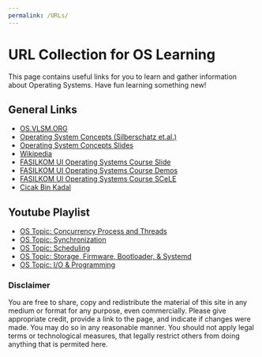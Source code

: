 ```yaml
---
permalink: /URLs/
---
```


# URL Collection for OS Learning

This page contains useful links for you to learn and gather information about Operating Systems. Have fun learning something new!

## General Links

* [OS.VLSM.ORG](https://os.vlsm.org/)
* [Operating System Concepts (Silberschatz et.al.)](http://os-book.com/)
* [Operating System Concepts Slides](http://codex.cs.yale.edu/avi/os-book/OS10/slide-dir/)
* [Wikipedia](https://en.wikipedia.org/)
* [FASILKOM UI Operating Systems Course Slide](https://github.com/UI-FASILKOM-OS/SistemOperasi/tree/master/Slides/)
* [FASILKOM UI Operating Systems Course Demos](https://github.com/UI-FASILKOM-OS/SistemOperasi/tree/master/Demos/)
* [FASILKOM UI Operating Systems Course SCeLE](https://scele.cs.ui.ac.id/course/view.php?id=822)
* [Cicak Bin Kadal](../)

## Youtube Playlist

* [OS Topic: Concurrency Process and Threads](https://www.youtube.com/playlist?list=PLwaskZn3rUGvTfUHu3lhkYY4tOSy6amhz)
* [OS Topic: Synchronization](https://www.youtube.com/playlist?list=PLwaskZn3rUGs-qFoOrMM3cfvH57giC0MJ)
* [OS Topic: Scheduling](https://www.youtube.com/playlist?list=PLwaskZn3rUGtcRKqAPWveOj97EC7lkawh)
* [OS Topic: Storage, Firmware, Bootloader, & Systemd](https://www.youtube.com/playlist?list=PLwaskZn3rUGvfnulNFPLXxHh_r6CfDZD4)
* [OS Topic: I/O & Programming](https://www.youtube.com/playlist?list=PLwaskZn3rUGtRQcNL_JszJDMzD5YBp6Wz)

### Disclaimer

You are free to share, copy and redistribute the material of this site in any medium or format for any purpose, even commercially. Please give appropriate credit, provide a link to the page, and indicate if changes were made. You may do so in any reasonable manner. You should not apply legal terms or technological measures, that legally restrict others from doing anything that is permited here.